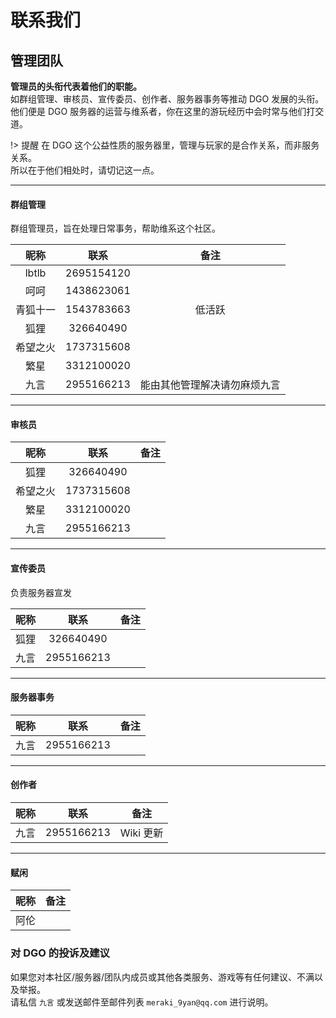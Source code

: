 <!-- other/contact -->

# 联系我们

## 管理团队

**管理员的头衔代表着他们的职能。** <br/>
如群组管理、审核员、宣传委员、创作者、服务器事务等推动 DGO 发展的头衔。<br/>
他们便是 DGO 服务器的运营与维系者，你在这里的游玩经历中会时常与他们打交道。<br/>

!> 提醒
在 DGO 这个公益性质的服务器里，管理与玩家的是合作关系，而非服务关系。<br/>
所以在于他们相处时，请切记这一点。

---

#### 群组管理

群组管理员，旨在处理日常事务，帮助维系这个社区。

|   昵称   |    联系    |             备注             |
| :------: | :--------: | :--------------------------: |
|  lbtlb   | 2695154120 |                              |
|   呵呵   | 1438623061 |                              |
| 青狐十一 | 1543783663 |            低活跃            |
|   狐狸   | 326640490  |                              |
| 希望之火 | 1737315608 |                              |
|   繁星   | 3312100020 |                              |
|   九言   | 2955166213 | 能由其他管理解决请勿麻烦九言 |

---

#### 审核员

|   昵称   |    联系    | 备注 |
| :------: | :--------: | :--: |
|   狐狸   | 326640490  |      |
| 希望之火 | 1737315608 |      |
|   繁星   | 3312100020 |      |
|   九言   | 2955166213 |      |

---

#### 宣传委员

负责服务器宣发

| 昵称 |    联系    | 备注 |
| :--: | :--------: | :--: |
| 狐狸 | 326640490  |      |
| 九言 | 2955166213 |      |

---

#### 服务器事务

| 昵称 |    联系    | 备注 |
| :--: | :--------: | ---- |
| 九言 | 2955166213 |      |

---

#### 创作者

| 昵称 |    联系    | 备注      |
| :--: | :--------: | --------- |
| 九言 | 2955166213 | Wiki 更新 |

---

#### 赋闲

| 昵称 | 备注 |
| :--: | :--: |
| 阿伦 |      |

### 对 DGO 的投诉及建议

如果您对本社区/服务器/团队内成员或其他各类服务、游戏等有任何建议、不满以及举报。<br/>
请私信 `九言` 或发送邮件至邮件列表 `meraki_9yan@qq.com` 进行说明。
